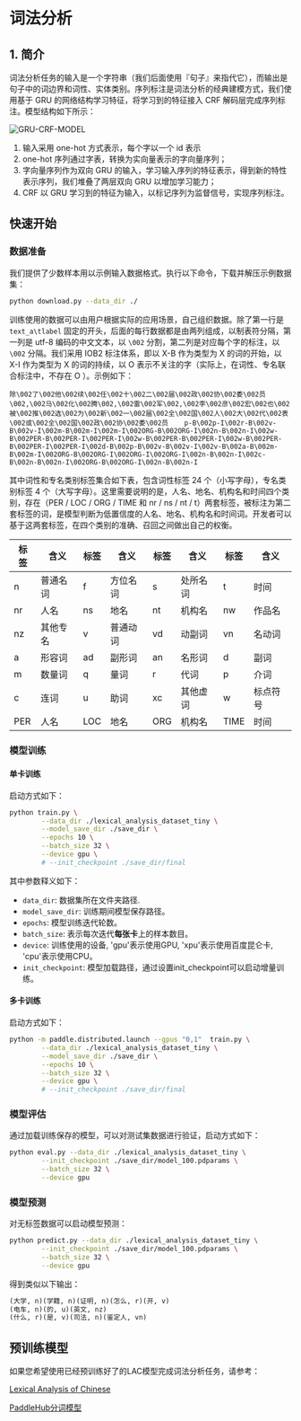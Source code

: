 # 词法分析

## 1. 简介

词法分析任务的输入是一个字符串（我们后面使用『句子』来指代它），而输出是句子中的词边界和词性、实体类别。序列标注是词法分析的经典建模方式，我们使用基于 GRU 的网络结构学习特征，将学习到的特征接入 CRF 解码层完成序列标注。模型结构如下所示：<br />

![GRU-CRF-MODEL](https://paddlenlp.bj.bcebos.com/imgs/gru-crf-model.png)

1. 输入采用 one-hot 方式表示，每个字以一个 id 表示
2. one-hot 序列通过字表，转换为实向量表示的字向量序列；
3. 字向量序列作为双向 GRU 的输入，学习输入序列的特征表示，得到新的特性表示序列，我们堆叠了两层双向 GRU 以增加学习能力；
4. CRF 以 GRU 学习到的特征为输入，以标记序列为监督信号，实现序列标注。


## 快速开始

### 数据准备

我们提供了少数样本用以示例输入数据格式。执行以下命令，下载并解压示例数据集：

```bash
python download.py --data_dir ./  
```

训练使用的数据可以由用户根据实际的应用场景，自己组织数据。除了第一行是 `text_a\tlabel` 固定的开头，后面的每行数据都是由两列组成，以制表符分隔，第一列是 utf-8 编码的中文文本，以 `\002` 分割，第二列是对应每个字的标注，以 `\002` 分隔。我们采用 IOB2 标注体系，即以 X-B 作为类型为 X 的词的开始，以 X-I 作为类型为 X 的词的持续，以 O 表示不关注的字（实际上，在词性、专名联合标注中，不存在 O ）。示例如下：

```text
除\002了\002他\002续\002任\002十\002二\002届\002政\002协\002委\002员\002,\002马\002化\002腾\002,\002雷\002军\002,\002李\002彦\002宏\002也\002被\002推\002选\002为\002新\002一\002届\002全\002国\002人\002大\002代\002表\002或\002全\002国\002政\002协\002委\002员    p-B\002p-I\002r-B\002v-B\002v-I\002m-B\002m-I\002m-I\002ORG-B\002ORG-I\002n-B\002n-I\002w-B\002PER-B\002PER-I\002PER-I\002w-B\002PER-B\002PER-I\002w-B\002PER-B\002PER-I\002PER-I\002d-B\002p-B\002v-B\002v-I\002v-B\002a-B\002m-B\002m-I\002ORG-B\002ORG-I\002ORG-I\002ORG-I\002n-B\002n-I\002c-B\002n-B\002n-I\002ORG-B\002ORG-I\002n-B\002n-I
```

其中词性和专名类别标签集合如下表，包含词性标签 24 个（小写字母），专名类别标签 4 个（大写字母）。这里需要说明的是，人名、地名、机构名和时间四个类别，存在（PER / LOC / ORG / TIME 和 nr / ns / nt / t）两套标签，被标注为第二套标签的词，是模型判断为低置信度的人名、地名、机构名和时间词。开发者可以基于这两套标签，在四个类别的准确、召回之间做出自己的权衡。

| 标签 | 含义     | 标签 | 含义     | 标签 | 含义     | 标签 | 含义     |
| ---- | -------- | ---- | -------- | ---- | -------- | ---- | -------- |
| n    | 普通名词 | f    | 方位名词 | s    | 处所名词 | t    | 时间     |
| nr   | 人名     | ns   | 地名     | nt   | 机构名   | nw   | 作品名   |
| nz   | 其他专名 | v    | 普通动词 | vd   | 动副词   | vn   | 名动词   |
| a    | 形容词   | ad   | 副形词   | an   | 名形词   | d    | 副词     |
| m    | 数量词   | q    | 量词     | r    | 代词     | p    | 介词     |
| c    | 连词     | u    | 助词     | xc   | 其他虚词 | w    | 标点符号 |
| PER  | 人名     | LOC  | 地名     | ORG  | 机构名   | TIME | 时间     |

### 模型训练

#### 单卡训练

启动方式如下：

```bash
python train.py \
        --data_dir ./lexical_analysis_dataset_tiny \
        --model_save_dir ./save_dir \
        --epochs 10 \
        --batch_size 32 \
        --device gpu \
        # --init_checkpoint ./save_dir/final
```

其中参数释义如下：
- `data_dir`: 数据集所在文件夹路径.
- `model_save_dir`: 训练期间模型保存路径。
- `epochs`: 模型训练迭代轮数。
- `batch_size`: 表示每次迭代**每张卡**上的样本数目。
- `device`: 训练使用的设备, 'gpu'表示使用GPU, 'xpu'表示使用百度昆仑卡, 'cpu'表示使用CPU。
- `init_checkpoint`: 模型加载路径，通过设置init_checkpoint可以启动增量训练。

#### 多卡训练

启动方式如下：

```bash
python -m paddle.distributed.launch --gpus "0,1"  train.py \
        --data_dir ./lexical_analysis_dataset_tiny \
        --model_save_dir ./save_dir \
        --epochs 10 \
        --batch_size 32 \
        --device gpu \
        # --init_checkpoint ./save_dir/final
```

### 模型评估

通过加载训练保存的模型，可以对测试集数据进行验证，启动方式如下：

```bash
python eval.py --data_dir ./lexical_analysis_dataset_tiny \
        --init_checkpoint ./save_dir/model_100.pdparams \
        --batch_size 32 \
        --device gpu
```

### 模型预测

对无标签数据可以启动模型预测：

```bash
python predict.py --data_dir ./lexical_analysis_dataset_tiny \
        --init_checkpoint ./save_dir/model_100.pdparams \
        --batch_size 32 \
        --device gpu
```

得到类似以下输出：

```txt
(大学, n)(学籍, n)(证明, n)(怎么, r)(开, v)
(电车, n)(的, u)(英文, nz)
(什么, r)(是, v)(司法, n)(鉴定人, vn)
```


## 预训练模型

如果您希望使用已经预训练好了的LAC模型完成词法分析任务，请参考：

[Lexical Analysis of Chinese](https://github.com/baidu/lac)

[PaddleHub分词模型](https://www.paddlepaddle.org.cn/hubdetail?name=lac&en_category=LexicalAnalysis)
